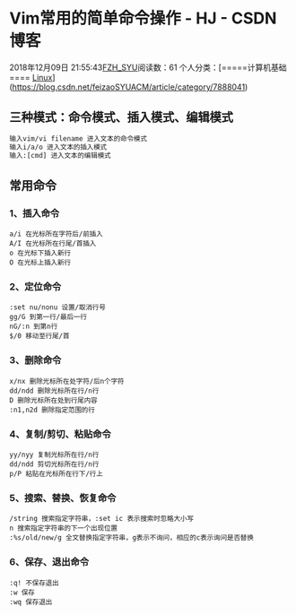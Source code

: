 # Vim常用的简单命令操作 - HJ - CSDN博客
2018年12月09日 21:55:43[FZH_SYU](https://me.csdn.net/feizaoSYUACM)阅读数：61
个人分类：[=====计算机基础====																[Linux](https://blog.csdn.net/feizaoSYUACM/article/category/7442535)](https://blog.csdn.net/feizaoSYUACM/article/category/7888041)
## 三种模式：命令模式、插入模式、编辑模式
```bash
输入vim/vi filename 进入文本的命令模式
输入i/a/o 进入文本的插入模式
输入:[cmd] 进入文本的编辑模式
```
## 常用命令
### 1、插入命令
```
a/i 在光标所在字符后/前插入
A/I 在光标所在行尾/首插入
o 在光标下插入新行
O 在光标上插入新行
```
### 2、定位命令
```
:set nu/nonu 设置/取消行号
gg/G 到第一行/最后一行
nG/:n 到第n行
$/0 移动至行尾/首
```
### 3、删除命令
```
x/nx 删除光标所在处字符/后n个字符
dd/ndd 删除光标所在行/n行
D 删除光标所在处到行尾内容
:n1,n2d 删除指定范围的行
```
### 4、复制/剪切、粘贴命令
```
yy/nyy 复制光标所在行/n行
dd/ndd 剪切光标所在行/n行
p/P 粘贴在光标所在行下/行上
```
### 5、搜索、替换、恢复命令
```
/string 搜索指定字符串，:set ic 表示搜索时忽略大小写
n 搜索指定字符串的下一个出现位置
:%s/old/new/g 全文替换指定字符串，g表示不询问，相应的c表示询问是否替换
```
### 6、保存、退出命令
```
:q! 不保存退出
:w 保存
:wq 保存退出
```
